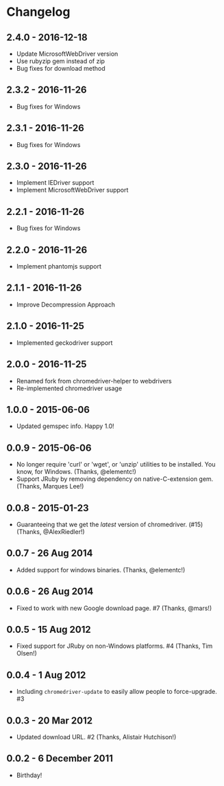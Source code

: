 Changelog
==========

2.4.0 - 2016-12-18
----------

* Update MicrosoftWebDriver version
* Use rubyzip gem instead of zip
* Bug fixes for download method


2.3.2 - 2016-11-26
----------

* Bug fixes for Windows


2.3.1 - 2016-11-26
----------

* Bug fixes for Windows


2.3.0 - 2016-11-26
----------

* Implement IEDriver support
* Implement MicrosoftWebDriver support


2.2.1 - 2016-11-26
----------

* Bug fixes for Windows


2.2.0 - 2016-11-26
----------

* Implement phantomjs support


2.1.1 - 2016-11-26
----------

* Improve Decompression Approach


2.1.0 - 2016-11-25
----------

* Implemented geckodriver support


2.0.0 - 2016-11-25
----------

* Renamed fork from chromedriver-helper to webdrivers
* Re-implemented chromedriver usage


1.0.0 - 2015-06-06
----------

* Updated gemspec info. Happy 1.0!


0.0.9 - 2015-06-06
----------

* No longer require 'curl' or 'wget', or 'unzip' utilities to be installed. You know, for Windows. (Thanks, @elementc!)
* Support JRuby by removing dependency on native-C-extension gem. (Thanks, Marques Lee!)


0.0.8 - 2015-01-23
----------

* Guaranteeing that we get the *latest* version of chromedriver. (#15) (Thanks, @AlexRiedler!)


0.0.7 - 26 Aug 2014
----------

* Added support for windows binaries. (Thanks, @elementc!)


0.0.6 - 26 Aug 2014
----------

* Fixed to work with new Google download page. #7 (Thanks, @mars!)


0.0.5 - 15 Aug 2012
----------

* Fixed support for JRuby on non-Windows platforms. #4 (Thanks, Tim Olsen!)


0.0.4 - 1 Aug 2012
----------

* Including `chromedriver-update` to easily allow people to force-upgrade. #3


0.0.3 - 20 Mar 2012
----------

* Updated download URL. #2 (Thanks, Alistair Hutchison!)


0.0.2 - 6 December 2011
----------

* Birthday!
